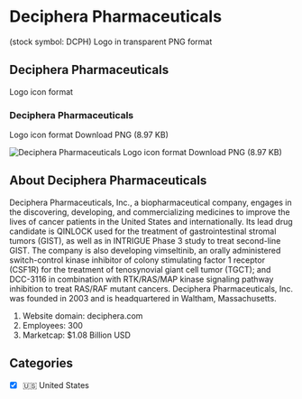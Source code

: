 # Deciphera Pharmaceuticals
 (stock symbol: DCPH) Logo in transparent PNG format

## Deciphera Pharmaceuticals
 Logo icon format

### Deciphera Pharmaceuticals
 Logo icon format Download PNG (8.97 KB)

![Deciphera Pharmaceuticals
 Logo icon format Download PNG (8.97 KB)](/img/orig/DCPH-1a64e8a6.png)

## About Deciphera Pharmaceuticals


Deciphera Pharmaceuticals, Inc., a biopharmaceutical company, engages in the discovering, developing, and commercializing medicines to improve the lives of cancer patients in the United States and internationally. Its lead drug candidate is QINLOCK used for the treatment of gastrointestinal stromal tumors (GIST), as well as in INTRIGUE Phase 3 study to treat second-line GIST. The company is also developing vimseltinib, an orally administered switch-control kinase inhibitor of colony stimulating factor 1 receptor (CSF1R) for the treatment of tenosynovial giant cell tumor (TGCT); and DCC-3116 in combination with RTK/RAS/MAP kinase signaling pathway inhibition to treat RAS/RAF mutant cancers. Deciphera Pharmaceuticals, Inc. was founded in 2003 and is headquartered in Waltham, Massachusetts.

1. Website domain: deciphera.com
2. Employees: 300
3. Marketcap: $1.08 Billion USD


## Categories
- [x] 🇺🇸 United States
